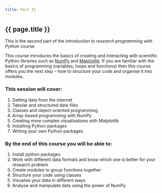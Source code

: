 ```yaml
---
title: Part II
---
```

## {{ page.title }}

This is the second part of the *Introduction to research programming with Python* course

This course introduces the basics of creating and interacting with scientific Python libraries such as [NumPy](https://numpy.org/) and [Matplotlib](https://matplotlib.org/). If you are familiar with the basics of programming (variables, loops and functions) then this course offers you the next step – how to structure your code and organise it into modules.

### This session will cover:

1. Getting data from the internet
2. Tabular and structured data files
3. Classes and object-oriented programming
4. Array-based programming with NumPy
5. Creating more complex visualisations with Matplotlib
6. Installing Python packages
7. Writing your own Python packages
    
### By the end of this course you will be able to:

1. Install python packages
2. Work with different data formats and know which one is better for your research problem
3. Create modules to group functions together
4. Structure your code using classes
5. Visualise your data in different ways
6. Analyse and manipulate data using the power of NumPy
